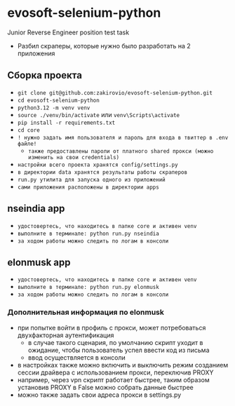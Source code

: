 # evosoft-selenium-python
Junior Reverse Engineer position test task
* Разбил скраперы, которые нужно было разработать на 2 приложения
## Сборка проекта
* ```git clone git@github.com:zakirovio/evosoft-selenium-python.git```
* ```cd evosoft-selenium-python```
* ```python3.12 -m venv venv```
* ```source ./venv/bin/activate``` или ```venv\Scripts\activate```
* ```pip install -r requirements.txt```
* ```cd core```
* ```! нужно задать имя пользователя и пароль для входа в твиттер в .env файле!```
  * ```также предоставлены пароли от платного shared прокси (можно изменить на свои credentials)```
* ```настройки всего проекта хранятся config/settings.py```
* ```в директории data хранятся результаты работы скраперов```
* ```run.py утилита для запуска одного из приложений```
* ```сами приложения расположены в директории apps``` 

## nseindia app
* ```удостовертесь, что находитесь в папке core и активен venv```
* ```выполните в терминале: python run.py nseindia```
* ```за ходом работы можно следить по логам в консоли```

## elonmusk app
* ```удостовертесь, что находитесь в папке core и активен venv```
* ```выполните в терминале: python run.py elonmusk```
* ```за ходом работы можно следить по логам в консоли```
  
### Дополнительная информация по elonmusk
* при попытке войти в профиль с прокси, может потребоваться двухфакторная аутентификация
  * в случае такого сценария, по умолчанию скрипт уходит в ожидание, чтобы пользователь успел ввести код из письма
  * ввод осуществляется в консоли
*  в настройках также можно включить и выключить режим созданием сессии драйвера с использованием прокси, переключив PROXY
  * например, через vpn скрипт работает быстрее, таким образом установив PROXY в False можно собрать данные быстрее  
*  можно также задать свои адреса прокси в settings.py
